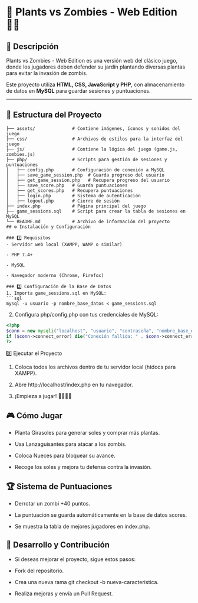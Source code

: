 # 🌱 Plants vs Zombies - Web Edition 🧟‍♂️  

## 📌 Descripción  
Plants vs Zombies - Web Edition es una versión web del clásico juego, donde los jugadores deben defender su jardín plantando diversas plantas para evitar la invasión de zombis.  

Este proyecto utiliza **HTML, CSS, JavaScript y PHP**, con almacenamiento de datos en **MySQL** para guardar sesiones y puntuaciones.  

---

## 📂 Estructura del Proyecto  
```plaintext
├── assets/              # Contiene imágenes, íconos y sonidos del juego
├── css/                 # Archivos de estilos para la interfaz del juego
├── js/                  # Contiene la lógica del juego (game.js, zombies.js)
├── php/                 # Scripts para gestión de sesiones y puntuaciones
│   ├── config.php       # Configuración de conexión a MySQL
│   ├── save_game_session.php  # Guarda progreso del usuario
│   ├── get_game_session.php   # Recupera progreso del usuario
│   ├── save_score.php   # Guarda puntuaciones
│   ├── get_scores.php   # Recupera puntuaciones
│   ├── login.php        # Sistema de autenticación
│   ├── logout.php       # Cierre de sesión
├── index.php            # Página principal del juego
├── game_sessions.sql    # Script para crear la tabla de sesiones en MySQL
└── README.md            # Archivo de información del proyecto
## ⚙️ Instalación y Configuración

### 1️⃣ Requisitos
- Servidor web local (XAMPP, WAMP o similar)

- PHP 7.4+

- MySQL

- Navegador moderno (Chrome, Firefox)

### 2️⃣ Configuración de la Base de Datos
1. Importa game_sessions.sql en MySQL:
```sql
mysql -u usuario -p nombre_base_datos < game_sessions.sql
```
2. Configura php/config.php con tus credenciales de MySQL:
```php
<?php
$conn = new mysqli("localhost", "usuario", "contraseña", "nombre_base_datos");
if ($conn->connect_error) die("Conexión fallida: " . $conn->connect_error);
?>
```
3️⃣ Ejecutar el Proyecto
1. Coloca todos los archivos dentro de tu servidor local (htdocs para XAMPP).

2. Abre http://localhost/index.php en tu navegador.

3. ¡Empieza a jugar! 🌱🧟‍♂️✨

## 🎮 Cómo Jugar
- Planta Girasoles para generar soles y comprar más plantas.

- Usa Lanzaguisantes para atacar a los zombis.

- Coloca Nueces para bloquear su avance.

- Recoge los soles y mejora tu defensa contra la invasión.

## 🏆 Sistema de Puntuaciones
- Derrotar un zombi +40 puntos.

- La puntuación se guarda automáticamente en la base de datos scores.

- Se muestra la tabla de mejores jugadores en index.php.

## 🚀 Desarrollo y Contribución
- Si deseas mejorar el proyecto, sigue estos pasos:

- Fork del repositorio.

- Crea una nueva rama git checkout -b nueva-caracteristica.

- Realiza mejoras y envía un Pull Request.